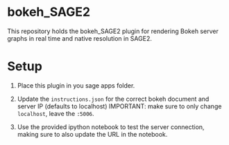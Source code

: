 # bokeh_SAGE2

This repository holds the bokeh_SAGE2 plugin for rendering Bokeh server graphs in real time and native resolution in SAGE2. 

# Setup
1) Place this plugin in you sage apps folder. 

2) Update the `instructions.json` for the correct bokeh document and server IP (defaults to localhost) IMPORTANT: make sure to only change `localhost`, leave the `:5006`.

3) Use the provided ipython notebook to test the server connection, making sure to also update the URL in the notebook.